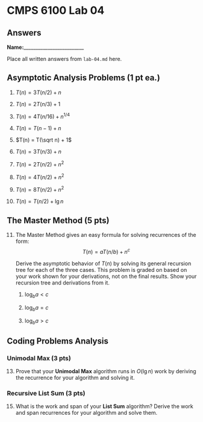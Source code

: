 # CMPS 6100 Lab 04
## Answers

**Name:**_________________________


Place all written answers from `lab-04.md` here.

## Asymptotic Analysis Problems (1 pt ea.)

1. $T(n) = 3T(n/2) + n$



2. $T(n) = 2T(n/3) + 1$



3. $T(n) = 4T(n/16) + n^{1/4}$



4. $T(n) = T(n-1) + n$



5. $T(n) = T(\sqrt n) + 1$



6. $T(n) = 3T(n/3) + n$



7. $T(n) = 2T(n/2) + n^2$



8. $T(n) = 4T(n/2) + n^2$



9. $T(n) = 8T(n/2) + n^2$



10. $T(n) = T(n/2) + \lg n$



## The Master Method (5 pts)

11. The Master Method gives an easy formula for solving recurrences of the form: 
    $$T(n) = aT(n/b) + n^c$$

    Derive the asymptotic behavior of $T(n)$ by solving its general recursion tree for each of the three cases. This problem is graded on based on your work shown for your derivations, not on the final results. Show your recursion tree and derivations from it.

    1. $\log_b a < c$

    2. $\log_b a = c$

    3. $\log_b a > c$

## Coding Problems Analysis

### Unimodal Max (3 pts)

13. Prove that your **Unimodal Max** algorithm runs in $O(\lg n)$ work by deriving the recurrence for your algorithm and solving it.

### Recursive List Sum (3 pts)

15. What is the work and span of your **List Sum** algorithm? Derive the work and span recurrences for your algorithm and solve them.